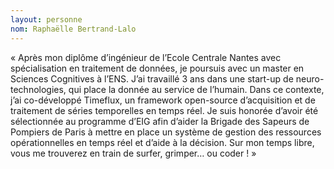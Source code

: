 ```yaml
--- 
layout: personne 
nom: Raphaëlle Bertrand-Lalo 
--- 
```


« Après mon diplôme d’ingénieur de l’Ecole Centrale Nantes avec spécialisation en traitement de données, je poursuis avec un master en Sciences Cognitives à l’ENS. J’ai travaillé 3 ans dans une start-up de neuro-technologies, qui place la donnée au service de l’humain. Dans ce contexte, j’ai co-développé Timeflux, un framework open-source d’acquisition et de traitement de séries temporelles en temps réel. Je suis honorée d’avoir été sélectionnée au programme d’EIG afin d’aider la Brigade des Sapeurs de Pompiers de Paris à mettre en place un système de gestion des ressources opérationnelles en temps réel et d’aide à la décision. Sur mon temps libre, vous me trouverez en train de surfer, grimper… ou coder ! »

